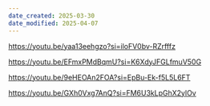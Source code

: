 ```yaml
---
date_created: 2025-03-30
date_modified: 2025-04-07
---
```

https://youtu.be/yaa13eehgzo?si=iloFV0bv-RZrfffz

https://youtu.be/EFmxPMdBqmU?si=K6XdyJFGLfmuV50G

https://youtu.be/9eHEOAn2FOA?si=EpBu-Ek-f5L5L6FT

https://youtu.be/GXh0Vxg7AnQ?si=FM6U3kLpGhX2ylOv